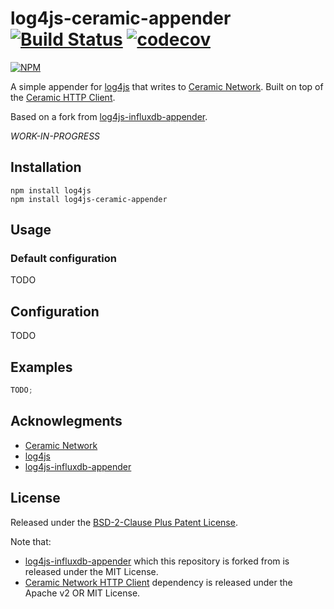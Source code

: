 # log4js-ceramic-appender [![Build Status](https://secure.travis-ci.org/rnd-debug/log4js-influxdb-appender.png?branch=master)](https://travis-ci.com/github/rnd-debug/log4js-influxdb-appender) [![codecov](https://codecov.io/gh/rnd-debug/log4js-influxdb-appender/branch/master/graph/badge.svg)](https://codecov.io/gh/rnd-debug/log4js-influxdb-appender)

[![NPM](https://nodei.co/npm/log4js-influxdb-appender.png?downloads=true)](https://nodei.co/npm/log4js-influxdb-appender/)

A simple appender for [log4js](https://www.npmjs.com/package/log4js) that writes to [Ceramic Network](https://www.ceramic.network/). Built on top of the [Ceramic HTTP Client](https://developers.ceramic.network/build/installation/).

Based on a fork from [log4js-influxdb-appender](https://github.com/rnd-debug/log4js-influxdb-appender).

_WORK-IN-PROGRESS_

## Installation

```
npm install log4js
npm install log4js-ceramic-appender
```

## Usage

### Default configuration

TODO

## Configuration

TODO

## Examples

```javascript
TODO;
```

## Acknowlegments

- [Ceramic Network](https://www.ceramic.network)
- [log4js](https://www.npmjs.com/package/log4js)
- [log4js-influxdb-appender](https://github.com/rnd-debug/log4js-influxdb-appender)

## License

Released under the [BSD-2-Clause Plus Patent License](https://spdx.org/licenses/BSD-2-Clause-Patent.html).

Note that:

- [log4js-influxdb-appender](https://github.com/rnd-debug/log4js-influxdb-appender) which this repository is forked from is released under the MIT License.
- [Ceramic Network HTTP Client](https://www.npmjs.com/package/@ceramicnetwork/ceramic-http-client) dependency is released under the Apache v2 OR MIT License.
